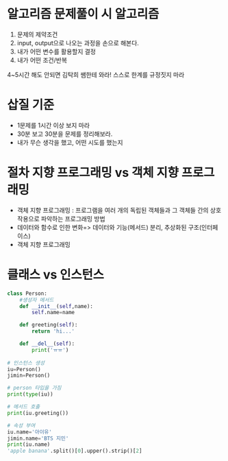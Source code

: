# 알고리즘 문제풀이 시  알고리즘
1) 문제의 제약조건
2) input, output으로 나오는 과정을 손으로 해본다.
3) 내가 어떤 변수를 활용할지 결정
4) 내가 어떤 조건/반복

4~5시간 해도 안되면 김탁희 쌤한테 와라! 
스스로 한계를 규정짓지 마라

# 삽질 기준
- 1문제를 1시간 이상 보지 마라
- 30분 보고 30분을 문제를 정리해보라.
- 내가 무슨 생각을 했고, 어떤 시도를 했는지

# 절차 지향 프로그래밍 vs 객체 지향 프로그래밍
- 객체 지향 프로그래밍
: 프로그램을 여러 개의 독립된 객체들과 그 객체들 간의 상호작용으로 파악하는 프로그래밍 방법
-  데이터와 함수로 인한 변화=> 데이터와 기능(메서드) 분리, 추상화된 구조(인터페이스)
- 객체 지향 프로그래밍

# 클래스 vs 인스턴스

```python
class Person:
    #생성자 메서드
    def __init__(self,name):
        self.name=name

    def greeting(self):
        return 'hi...'

    def __del__(self):
        print('ㅠㅠ')
    
# 인스턴스 생성
iu=Person()
jimin=Person()

# person 타입을 가짐
print(type(iu))

# 메서드 호출
print(iu.greeting())

# 속성 부여
iu.name='아이유'
jimin.name='BTS 지민'
print(iu.name)
'apple banana'.split()[0].upper().strip()[2]
```